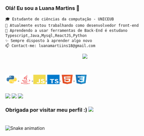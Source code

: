 ### Olá! Eu sou a Luana Martins 👋

    🎓 Estudante de ciências da computação - UNICEUB
    🤖 Atualmente estou trabalhando como desenvolvedor front-end
    🌱 Aprendendo a usar ferramentas de Back-End é estudano Typescript,Java,Mysql,ReactJS,Python
    ✨ Sempre disposto à aprender algo novo 
    📫 Contact-me: luanamartiins18@gmail.com
    
    
<div align="center">
  <a href="https://github.com/luanamartiins18">
  <img height="160em" src="https://github-readme-stats.vercel.app/api?username=luanamartiins18&show_icons=true&theme=dracula&include_all_commits=true&count_private=true"/>
</div>
  

##

<div style="display: inline_block"><br>
  
<img align="center" alt="Luana-Python" height="30" width="40" src="https://raw.githubusercontent.com/devicons/devicon/master/icons/python/python-original.svg">
<img align="center" alt="Luana-J" height="30" width="40" src="https://raw.githubusercontent.com/devicons/devicon/master/icons/java/java-plain.svg">
<img align="center" alt="Luana-Js" height="30" width="40" src="https://raw.githubusercontent.com/devicons/devicon/master/icons/javascript/javascript-plain.svg">
<img align="center" alt="Luana-Ts" height="30" width="40" src="https://raw.githubusercontent.com/devicons/devicon/master/icons/typescript/typescript-plain.svg">
<img align="center" alt="Luana-HTML" height="30" width="40" src="https://raw.githubusercontent.com/devicons/devicon/master/icons/html5/html5-original.svg">
<img align="center" alt="Luana-CSS" height="30" width="40" src="https://raw.githubusercontent.com/devicons/devicon/master/icons/css3/css3-original.svg">


 </div>












  
  ##

 <div 
   <a href="https://instagram.com/luana.martiins18" target="_blank"><img src="https://img.shields.io/badge/-Instagram-%23E4405F?style=for-the-badge&logo=instagram&logoColor=white" target="_blank"></a>
  <a href = "mailto:luanamartiins18@gmail.com"><img src="https://img.shields.io/badge/-Gmail-%23333?style=for-the-badge&logo=gmail&logoColor=white" target="_blank"></a>
  <a href="https://www.linkedin.com/in/luana-martins-664699191/" target="_blank"><img src="https://img.shields.io/badge/-LinkedIn-%230077B5?style=for-the-badge&logo=linkedin&logoColor=white" target="_blank"></a> 
 </div> 
  
<h3>Obrigada por visitar meu perfil :) <img height="45" src="https://emoji.gg/assets/emoji/5206-pug-dance.gif"</h3>
  
#
  

![Snake animation](https://github.com/Luanamartiins18/luanamartiins18/blob/output/github-contribution-grid-snake.svg)
